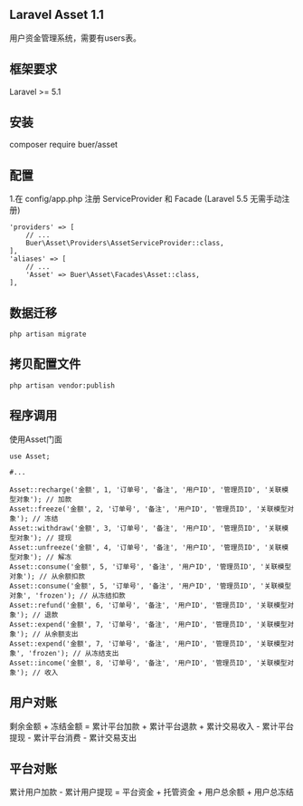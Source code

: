## Laravel Asset 1.1

用户资金管理系统，需要有users表。

## 框架要求

Laravel >= 5.1

## 安装

composer require buer/asset

## 配置

1.在 config/app.php 注册 ServiceProvider 和 Facade (Laravel 5.5 无需手动注册)

```
'providers' => [
    // ...
    Buer\Asset\Providers\AssetServiceProvider::class,
],
'aliases' => [
    // ...
    'Asset' => Buer\Asset\Facades\Asset::class,
],
```

## 数据迁移

```
php artisan migrate
```

## 拷贝配置文件

```
php artisan vendor:publish
```

## 程序调用

使用Asset门面
```
use Asset;

#...

Asset::recharge('金额', 1, '订单号', '备注', '用户ID', '管理员ID', '关联模型对象'); // 加款
Asset::freeze('金额', 2, '订单号', '备注', '用户ID', '管理员ID', '关联模型对象'); // 冻结
Asset::withdraw('金额', 3, '订单号', '备注', '用户ID', '管理员ID', '关联模型对象'); // 提现
Asset::unfreeze('金额', 4, '订单号', '备注', '用户ID', '管理员ID', '关联模型对象'); // 解冻
Asset::consume('金额', 5, '订单号', '备注', '用户ID', '管理员ID', '关联模型对象'); // 从余额扣款
Asset::consume('金额', 5, '订单号', '备注', '用户ID', '管理员ID', '关联模型对象', 'frozen'); // 从冻结扣款
Asset::refund('金额', 6, '订单号', '备注', '用户ID', '管理员ID', '关联模型对象'); // 退款
Asset::expend('金额', 7, '订单号', '备注', '用户ID', '管理员ID', '关联模型对象'); // 从余额支出
Asset::expend('金额', 7, '订单号', '备注', '用户ID', '管理员ID', '关联模型对象', 'frozen'); // 从冻结支出
Asset::income('金额', 8, '订单号', '备注', '用户ID', '管理员ID', '关联模型对象'); // 收入
```
## 用户对账

剩余金额 + 冻结金额 = 累计平台加款 + 累计平台退款 + 累计交易收入 - 累计平台提现 - 累计平台消费 - 累计交易支出

## 平台对账

累计用户加款 - 累计用户提现 = 平台资金 + 托管资金 + 用户总余额 + 用户总冻结
